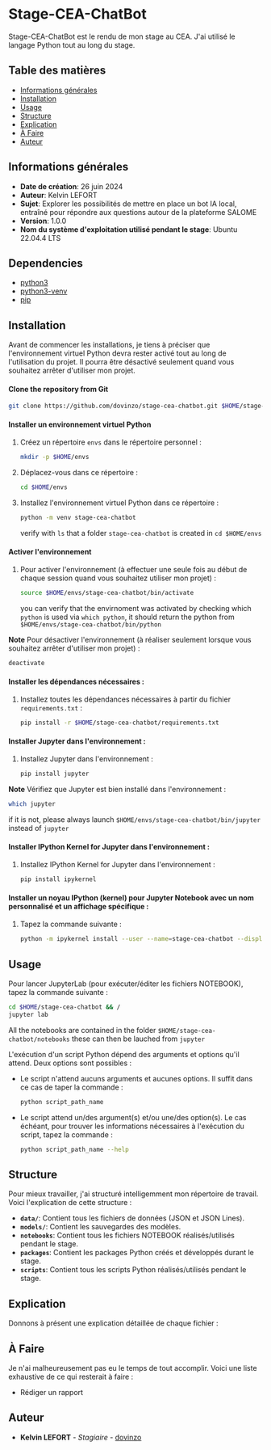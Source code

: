 # Stage-CEA-ChatBot

Stage-CEA-ChatBot est le rendu de mon stage au CEA. J'ai utilisé le langage Python tout au long du stage.

## Table des matières

- [Informations générales](##informations-générales)
- [Installation](#installation)
- [Usage](#usage)
- [Structure](#structure)
- [Explication](#explication)
- [À Faire](#à-faire)
- [Auteur](#auteur)

## Informations générales

- **Date de création**: 26 juin 2024
- **Auteur**: Kelvin LEFORT
- **Sujet**: Explorer les possibilités de mettre en place un bot IA local, entraîné pour répondre aux questions autour de la plateforme SALOME
- **Version**: 1.0.0
- **Nom du système d'exploitation utilisé pendant le stage**: Ubuntu 22.04.4 LTS

## Dependencies
- [python3](https://www.python.org/downloads/)
- [python3-venv](https://docs.python.org/3/library/venv.html)
- [pip](https://pypi.org/project/pip/)

## Installation

Avant de commencer les installations, je tiens à préciser que l'environnement virtuel Python devra rester activé tout au long de l'utilisation du projet. Il pourra être désactivé seulement quand vous souhaitez arrêter d'utiliser mon projet.

#### Clone the repository from Git 
```bash
git clone https://github.com/dovinzo/stage-cea-chatbot.git $HOME/stage-cea-chatbot
```

#### Installer un environnement virtuel Python

1. Créez un répertoire `envs` dans le répertoire personnel :
   ```bash
   mkdir -p $HOME/envs
   ```
2. Déplacez-vous dans ce répertoire :
   ```bash
   cd $HOME/envs
   ```
3. Installez l'environnement virtuel Python dans ce répertoire :
   ```bash
   python -m venv stage-cea-chatbot
   ```
   verify with `ls` that a folder `stage-cea-chatbot` is created in `cd $HOME/envs`

#### Activer l'environnement

1. Pour activer l'environnement (à effectuer une seule fois au début de chaque session quand vous souhaitez utiliser mon projet) :
   ```bash
   source $HOME/envs/stage-cea-chatbot/bin/activate
   ````
   you can verify that the envirnoment was activated by checking which `python` is used via `which python`, it should return the python from `$HOME/envs/stage-cea-chatbot/bin/python`
   
**Note** Pour désactiver l'environnement (à réaliser seulement lorsque vous souhaitez arrêter d'utiliser mon projet) :
   ```bash
   deactivate
   ```

#### Installer les dépendances nécessaires :

1. Installez toutes les dépendances nécessaires à partir du fichier `requirements.txt` :
   ```bash
   pip install -r $HOME/stage-cea-chatbot/requirements.txt
   ```

#### Installer Jupyter dans l'environnement :

1. Installez Jupyter dans l'environnement :
   ```bash
   pip install jupyter
   ```
**Note** Vérifiez que Jupyter est bien installé dans l'environnement :
   ```bash
   which jupyter
   ```
if it is not, please always launch `$HOME/envs/stage-cea-chatbot/bin/jupyter` instead of `jupyter`

#### Installer IPython Kernel for Jupyter dans l'environnement :

1. Installez IPython Kernel for Jupyter dans l'environnement :
   ```bash
   pip install ipykernel
   ```

#### Installer un noyau IPython (kernel) pour Jupyter Notebook avec un nom personnalisé et un affichage spécifique :

1. Tapez la commande suivante :
   ```bash
   python -m ipykernel install --user --name=stage-cea-chatbot --display-name "Python (stage-cea-chatbot)"
   ```

## Usage

Pour lancer JupyterLab (pour exécuter/éditer les fichiers NOTEBOOK), tapez la commande suivante : 
```bash
cd $HOME/stage-cea-chatbot && /
jupyter lab
```
All the notebooks are contained in the folder `$HOME/stage-cea-chatbot/notebooks` these can then be lauched from `jupyter`

L'exécution d'un script Python dépend des arguments et options qu'il attend. Deux options sont possibles :

- Le script n'attend aucuns arguments et aucunes options. Il suffit dans ce cas de taper la commande :
  ```bash
  python script_path_name
  ```
- Le script attend un/des argument(s) et/ou une/des option(s). Le cas échéant, pour trouver les informations nécessaires à l'exécution du script, tapez la commande :
  ```bash
  python script_path_name --help
  ```

## Structure

Pour mieux travailler, j'ai structuré intelligemment mon répertoire de travail. Voici l'explication de cette structure :

- **`data/`**: Contient tous les fichiers de données (JSON et JSON Lines).
- **`models/`**: Contient les sauvegardes des modèles.
- **`notebooks`**: Contient tous les fichiers NOTEBOOK réalisés/utilisés pendant le stage.
- **`packages`**: Contient les packages Python créés et développés durant le stage.
- **`scripts`**: Contient tous les scripts Python réalisés/utilisés pendant le stage.

## Explication

Donnons à présent une explication détaillée de chaque fichier :

## À Faire

Je n'ai malheureusement pas eu le temps de tout accomplir. Voici une liste exhaustive de ce qui resterait à faire :

- Rédiger un rapport

## Auteur

- **Kelvin LEFORT** - *Stagiaire* - [dovinzo](https://github.com/dovinzo)
